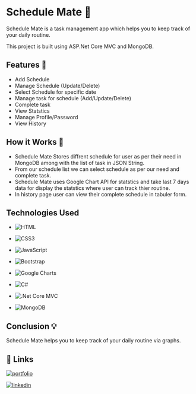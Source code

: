 # Schedule Mate 📑

Schedule Mate is a task management app which helps you to keep track of your daily routine.

This project is built using ASP.Net Core MVC and MongoDB.



## Features 🎯
- Add Schedule
- Manage Schedule (Update/Delete)
- Select Schedule for specific date
- Manage task for schedule (Add/Update/Delete)
- Complete task
- View Statstics
- Manage Profile/Password
- View History
## How it Works 🤔
- Schedule Mate Stores diffrent schedule for user as per their need in MongoDB among with the list of task in JSON String.
- From our schedule list we can select schedule as per our need and complete task.
- Schedule Mate uses Google Chart API for statstics and take last 7 days data for display the statstics where user can track thier routine.
- In history page user can view their complete schedule in tabuler form.

## Technologies Used
* ![HTML](https://img.shields.io/badge/HTML5-E34F26?style=for-the-badge&logo=html5&logoColor=white)

* ![CSS3](https://img.shields.io/badge/CSS3-1572B6?style=for-the-badge&logo=css3&logoColor=white)

* ![JavaScript](https://img.shields.io/badge/JavaScript-323330?style=for-the-badge&logo=javascript&logoColor=F7DF1E)

* ![Bootstrap](https://img.shields.io/badge/Bootstrap-563D7C?style=for-the-badge&logo=bootstrap&logoColor=white)

* ![Google Charts](https://img.shields.io/badge/Google%20Charts-FF6384?style=for-the-badge&logo=google&logoColor=white)

* ![C#](https://img.shields.io/badge/C%23-239120?style=for-the-badge&logo=c-sharp&logoColor=white)

* ![.Net Core MVC](https://img.shields.io/badge/asp.NET%20Core%20MVC-512BD4?style=for-the-badge&logo=dotnet&logoColor=white)


* ![MongoDB](https://img.shields.io/badge/MongoDB-4EA94B?style=for-the-badge&logo=mongodb&logoColor=white)



## Conclusion 💡
Schedule Mate helps you to keep track of your daily routine via graphs. 
## 🔗 Links
[![portfolio](https://img.shields.io/badge/my_portfolio-000?style=for-the-badge&logo=ko-fi&logoColor=white)](https://anuragjaiswal12.netlify.app/)

[![linkedin](https://img.shields.io/badge/linkedin-0A66C2?style=for-the-badge&logo=linkedin&logoColor=white)](https://www.linkedin.com/in/anuragjaiswal12)